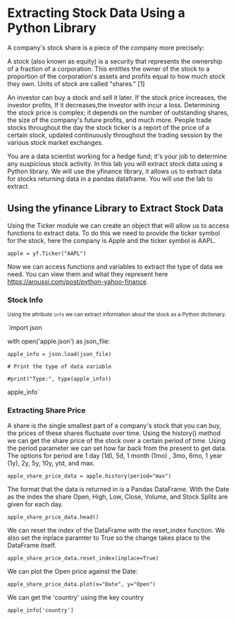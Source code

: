 # Extracting Stock Data Using a Python Library
A company's stock share is a piece of the company more precisely:

A stock (also known as equity) is a security that represents the ownership of a fraction of a corporation. This entitles the owner of the stock to a proportion of the corporation's assets and profits equal to how much stock they own. Units of stock are called "shares." [1]

An investor can buy a stock and sell it later. If the stock price increases, the investor profits, If it decreases,the investor with incur a loss.  Determining the stock price is complex; it depends on the number of outstanding shares, the size of the company's future profits, and much more. People trade stocks throughout the day the stock ticker is a report of the price of a certain stock, updated continuously throughout the trading session by the various stock market exchanges.

You are a data scientist working for a hedge fund; it's your job to determine any suspicious stock activity. In this lab you will extract stock data using a Python library. We will use the yfinance library, it allows us to extract data for stocks returning data in a pandas dataframe. You will use the lab to extract.

## Using the yfinance Library to Extract Stock Data
Using the Ticker module we can create an object that will allow us to access functions to extract data. To do this we need to provide the ticker symbol for the stock, here the company is Apple and the ticker symbol is AAPL.

`apple = yf.Ticker("AAPL")`

Now we can access functions and variables to extract the type of data we need. You can view them and what they represent here https://aroussi.com/post/python-yahoo-finance.

### Stock Info
<sub> Using the attribute  <code>info</code> we can extract information about the stock as a Python dictionary.

`import json

with open('apple.json') as json_file:

    apple_info = json.load(json_file)  
    
    # Print the type of data variable   
    
    #print("Type:", type(apple_info))   
    
apple_info`

### Extracting Share Price
A share is the single smallest part of a company's stock that you can buy, the prices of these shares fluctuate over time. Using the history() method we can get the share price of the stock over a certain period of time. Using the period parameter we can set how far back from the present to get data. The options for period are 1 day (1d), 5d, 1 month (1mo) , 3mo, 6mo, 1 year (1y), 2y, 5y, 10y, ytd, and max.

`apple_share_price_data = apple.history(period="max")`

The format that the data is returned in is a Pandas DataFrame. With the Date as the index the share Open, High, Low, Close, Volume, and Stock Splits are given for each day.

`apple_share_price_data.head()`

We can reset the index of the DataFrame with the reset_index function. We also set the inplace paramter to True so the change takes place to the DataFrame itself.

`apple_share_price_data.reset_index(inplace=True)`

We can plot the Open price against the Date:

`apple_share_price_data.plot(x="Date", y="Open")
`


We can get the 'country' using the key country


`apple_info['country']`
